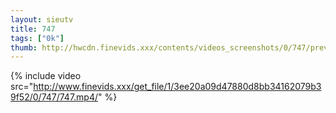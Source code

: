 ```yaml
--- 
layout: sieutv
title: 747
tags: ["0k"]
thumb: http://hwcdn.finevids.xxx/contents/videos_screenshots/0/747/preview.mp4.jpg
---
```

{% include video src="http://www.finevids.xxx/get_file/1/3ee20a09d47880d8bb34162079b39f52/0/747/747.mp4/" %} 
